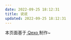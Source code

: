 ```yaml
---
date: 2022-09-25 18:12:31
title: 说说
updated: 2022-09-25 18:12:31
---
```


本页面基于<a href="https://github.com/Qexo/Qexo" target="_blank"> Qexo </a>制作~
<script src="https://cdn.jsdelivr.net/npm/qexo-static@1.5.0/hexo/talks.min.js"></script>
<link rel="stylesheet" href="https://cdn.jsdelivr.net/npm/qexo-static@1.5.0/hexo/talks.css">
<div id="qexot"></div>
<script>showQexoTalks("qexot", "https://qexo.niufuyu.top", 5)</script>
